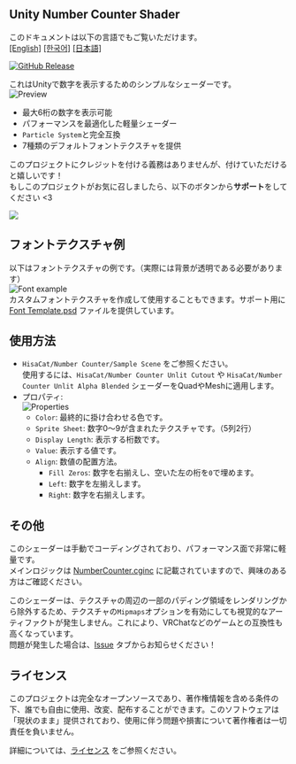 ## Unity Number Counter Shader

このドキュメントは以下の言語でもご覧いただけます。  
[[English]](./README.md) [[한국어]](./README.ko.md) [[日本語]](README.ja.md)

[![GitHub Release][shields-release]][github-release]

[shields-release]: https://img.shields.io/github/v/release/hisacat/Unity-NumberCounterShader
[github-release]: https://github.com/hisacat/Unity-NumberCounterShader/releases/latest

これはUnityで数字を表示するためのシンプルなシェーダーです。  
![Preview](./Images/Preview.png)

- 最大6桁の数字を表示可能
- パフォーマンスを最適化した軽量シェーダー
- `Particle System`と完全互換
- 7種類のデフォルトフォントテクスチャを提供

このプロジェクトにクレジットを付ける義務はありませんが、付けていただけると嬉しいです！  
もしこのプロジェクトがお気に召しましたら、以下のボタンから**サポート**をしてください <3

<a href="https://www.buymeacoffee.com/HisaCat"><img src="https://img.buymeacoffee.com/button-api/?text=Buy me Milk&emoji=🥛&slug=HisaCat&button_colour=bd5fff&font_colour=ffffff&font_family=Bree&outline_colour=000000&coffee_colour=ffffff" /></a>

## フォントテクスチャ例

以下はフォントテクスチャの例です。（実際には背景が透明である必要があります）  
![Font example](./Images/Font.png)  
カスタムフォントテクスチャを作成して使用することもできます。サポート用に [Font Template.psd](./Assets/HisaCat/NumberCounter/FontTemplate.psd) ファイルを提供しています。

## 使用方法

- `HisaCat/Number Counter/Sample Scene` をご参照ください。  
  使用するには、`HisaCat/Number Counter Unlit Cutout` や `HisaCat/Number Counter Unlit Alpha Blended` シェーダーをQuadやMeshに適用します。
- プロパティ:  
  ![Properties](./Images/Inspector-Properties.png)
  - `Color`: 最終的に掛け合わせる色です。
  - `Sprite Sheet`: 数字0〜9が含まれたテクスチャです。（5列2行）
  - `Display Length`: 表示する桁数です。
  - `Value`: 表示する値です。
  - `Align`: 数値の配置方法。
    - `Fill Zeros`: 数字を右揃えし、空いた左の桁を`0`で埋めます。
    - `Left`: 数字を左揃えします。
    - `Right`: 数字を右揃えします。

## その他

このシェーダーは手動でコーディングされており、パフォーマンス面で非常に軽量です。  
メインロジックは [NumberCounter.cginc](./Assets/HisaCat/NumberCounter/Shaders/NumberCounter.cginc) に記載されていますので、興味のある方はご確認ください。

このシェーダーは、テクスチャの周辺の一部のパディング領域をレンダリングから除外するため、テクスチャの`Mipmaps`オプションを有効にしても視覚的なアーティファクトが発生しません。これにより、VRChatなどのゲームとの互換性も高くなっています。  
問題が発生した場合は、[Issue](https://github.com/hisacat/Unity-NumberCounterShader/issues) タブからお知らせください！

## ライセンス

このプロジェクトは完全なオープンソースであり、著作権情報を含める条件の下、誰でも自由に使用、改変、配布することができます。このソフトウェアは「現状のまま」提供されており、使用に伴う問題や損害について著作権者は一切責任を負いません。

詳細については、[ライセンス](./LICENSE) をご参照ください。
